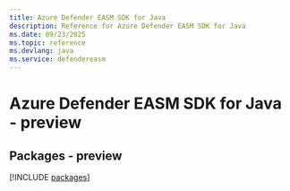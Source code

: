 ```yaml
---
title: Azure Defender EASM SDK for Java
description: Reference for Azure Defender EASM SDK for Java
ms.date: 09/23/2025
ms.topic: reference
ms.devlang: java
ms.service: defendereasm
---
```

# Azure Defender EASM SDK for Java - preview
## Packages - preview
[!INCLUDE [packages](defender-easm-index.md)]